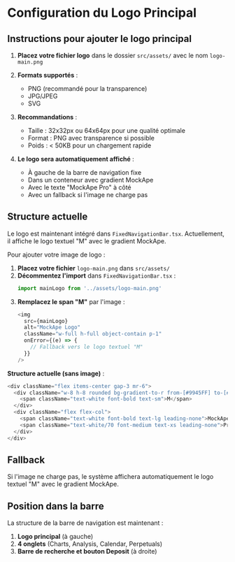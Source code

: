 # Configuration du Logo Principal

## Instructions pour ajouter le logo principal

1. **Placez votre fichier logo** dans le dossier `src/assets/` avec le nom `logo-main.png`

2. **Formats supportés** :
   - PNG (recommandé pour la transparence)
   - JPG/JPEG
   - SVG

3. **Recommandations** :
   - Taille : 32x32px ou 64x64px pour une qualité optimale
   - Format : PNG avec transparence si possible
   - Poids : < 50KB pour un chargement rapide

4. **Le logo sera automatiquement affiché** :
   - À gauche de la barre de navigation fixe
   - Dans un conteneur avec gradient MockApe
   - Avec le texte "MockApe Pro" à côté
   - Avec un fallback si l'image ne charge pas

## Structure actuelle

Le logo est maintenant intégré dans `FixedNavigationBar.tsx`. Actuellement, il affiche le logo textuel "M" avec le gradient MockApe.

Pour ajouter votre image de logo :

1. **Placez votre fichier** `logo-main.png` dans `src/assets/`
2. **Décommentez l'import** dans `FixedNavigationBar.tsx` :
   ```typescript
   import mainLogo from '../assets/logo-main.png'
   ```
3. **Remplacez le span "M"** par l'image :
   ```typescript
   <img 
     src={mainLogo} 
     alt="MockApe Logo"
     className="w-full h-full object-contain p-1"
     onError={(e) => {
       // Fallback vers le logo textuel "M"
     }}
   />
   ```

**Structure actuelle (sans image)** :
```typescript
<div className="flex items-center gap-3 mr-6">
  <div className="w-8 h-8 rounded bg-gradient-to-r from-[#9945FF] to-[#06B6D4] flex items-center justify-center">
    <span className="text-white font-bold text-sm">M</span>
  </div>
  <div className="flex flex-col">
    <span className="text-white font-bold text-lg leading-none">MockApe</span>
    <span className="text-white/70 font-medium text-xs leading-none">Pro</span>
  </div>
</div>
```

## Fallback

Si l'image ne charge pas, le système affichera automatiquement le logo textuel "M" avec le gradient MockApe.

## Position dans la barre

La structure de la barre de navigation est maintenant :
1. **Logo principal** (à gauche)
2. **4 onglets** (Charts, Analysis, Calendar, Perpetuals)
3. **Barre de recherche et bouton Deposit** (à droite)

